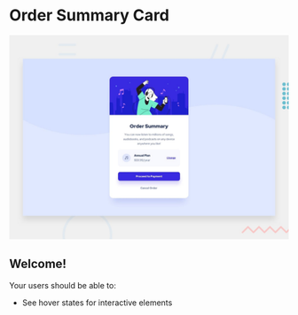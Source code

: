 # Order Summary Card

![Design preview for the Order summary card](./design/desktop-preview.jpg)

## Welcome!
Your users should be able to:
- See hover states for interactive elements
